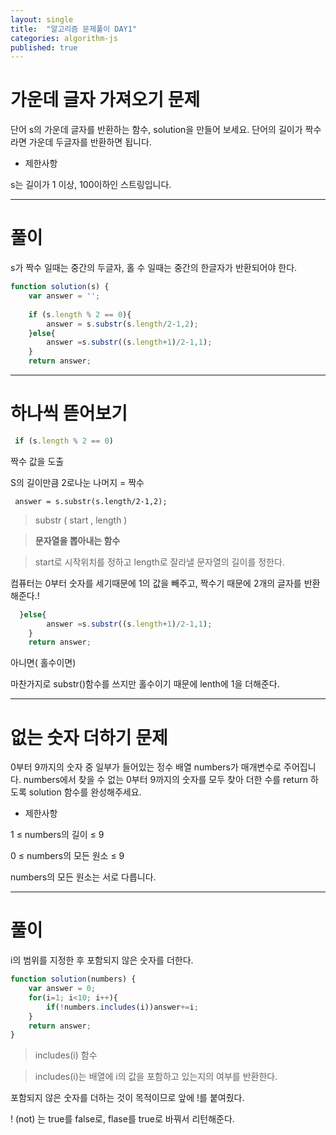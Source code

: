 ```yaml
---
layout: single
title:  "알고리즘 문제풀이 DAY1"
categories: algorithm-js
published: true
---
```


# 가운데 글자 가져오기 문제
단어 s의 가운데 글자를 반환하는 함수, solution을 만들어 보세요. 단어의 길이가 짝수라면 가운데 두글자를 반환하면 됩니다.

- 제한사항

s는 길이가 1 이상, 100이하인 스트링입니다.

---
# 풀이
s가 짝수 일때는 중간의 두글자, 홀 수 일때는 중간의 한글자가 반환되어야 한다.

```js
function solution(s) {
    var answer = '';
    
    if (s.length % 2 == 0){
        answer = s.substr(s.length/2-1,2);
    }else{
        answer =s.substr((s.length+1)/2-1,1);
    }
    return answer;

```
---
# 하나씩 뜯어보기
```js
 if (s.length % 2 == 0)
 ```
 짝수 값을 도출
 
 S의 길이만큼 2로나눈 나머지 = 짝수

 ```JS
  answer = s.substr(s.length/2-1,2);
  ```

 > substr ( start , length )

 > **문자열을 뽑아내는 함수**
 
 >  start로 시작위치를 정하고 length로 잘라낼 문자열의 길이를 정한다. 

컴퓨터는 0부터 숫자를 세기때문에 1의 값을 빼주고, 짝수기 때문에 2개의 글자를 반환해준다.!

```js
  }else{
        answer =s.substr((s.length+1)/2-1,1);
    }
    return answer;
```
아니면( 홀수이면)

마찬가지로 substr()함수를 쓰지만 홀수이기 때문에 lenth에 1을 더해준다.

---
# 없는 숫자 더하기 문제

0부터 9까지의 숫자 중 일부가 들어있는 정수 배열 numbers가 매개변수로 주어집니다. numbers에서 찾을 수 없는 0부터 9까지의 숫자를 모두 찾아 더한 수를 return 하도록 solution 함수를 완성해주세요.

- 제한사항

1 ≤ numbers의 길이 ≤ 9

0 ≤ numbers의 모든 원소 ≤ 9

numbers의 모든 원소는 서로 다릅니다.

---

# 풀이

i의 범위를 지정한 후 포함되지 않은 숫자를 더한다.

```js
function solution(numbers) {
    var answer = 0;
    for(i=1; i<10; i++){
        if(!numbers.includes(i))answer+=i;
    }
    return answer;
}
```

> includes(i) 함수 

>includes(i)는 배열에 i의 값을 포함하고 있는지의 여부를 반환한다.

포함되지 않은 숫자를 더하는 것이 목적이므로 
앞에 !를 붙여줬다.

! (not) 는 true를 false로, flase를  true로 바꿔서 리턴해준다. 

